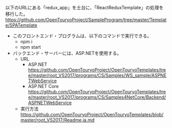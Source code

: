 以下のURLにある「redux_app」を土台に、「ReactReduxTemplate」の処理を移行した。
https://github.com/OpenTouryoProject/SampleProgram/tree/master/Template/SPATemplate

- このフロントエンド・プログラムは、以下のコマンドで実行できる。
  - npm i
  - npm start
- バックエンド・サーバーには、ASP.NETを使用する。
  - URL  
    - ASP.NET  
https://github.com/OpenTouryoProject/OpenTouryoTemplates/tree/master/root_VS2017/programs/CS/Samples/WS_sample/ASPNETWebService
    - ASP.NET Core  
https://github.com/OpenTouryoProject/OpenTouryoTemplates/tree/master/root_VS2017/programs/CS/Samples4NetCore/Backend/ASPNETWebService
  - 実行方法  
https://github.com/OpenTouryoProject/OpenTouryoTemplates/blob/master/root_VS2017/Readme.ja.md
